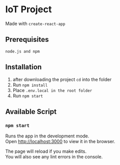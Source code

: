 # IoT Project

Made with `create-react-app`

## Prerequisites

    node.js and npm

## Installation

1. after downloading the project `cd` into the folder
2. Run `npm install`
3. Place `.env.local in the root folder`
4. Run `npm start`

## Available Script

### `npm start`

Runs the app in the development mode.\
Open [http://localhost:3000](http://localhost:3000) to view it in the browser.

The page will reload if you make edits.\
You will also see any lint errors in the console.
